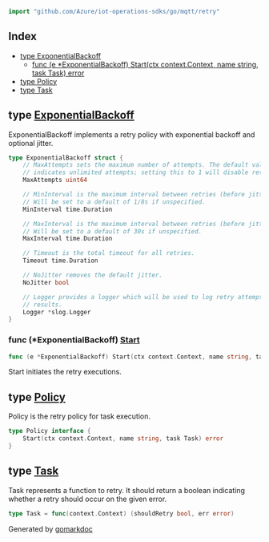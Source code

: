 <!-- Code generated by gomarkdoc. DO NOT EDIT -->

```go
import "github.com/Azure/iot-operations-sdks/go/mqtt/retry"
```

## Index

- [type ExponentialBackoff](<#ExponentialBackoff>)
  - [func \(e \*ExponentialBackoff\) Start\(ctx context.Context, name string, task Task\) error](<#ExponentialBackoff.Start>)
- [type Policy](<#Policy>)
- [type Task](<#Task>)


<a name="ExponentialBackoff"></a>
## type [ExponentialBackoff](<https://github.com/Azure/iot-operations-sdks/blob/main/go/mqtt/retry/exponential_backoff.go#L18-L40>)

ExponentialBackoff implements a retry policy with exponential backoff and optional jitter.

```go
type ExponentialBackoff struct {
    // MaxAttempts sets the maximum number of attempts. The default value of 0
    // indicates unlimited attempts; setting this to 1 will disable retries.
    MaxAttempts uint64

    // MinInterval is the maximum interval between retries (before jitter).
    // Will be set to a default of 1/8s if unspecified.
    MinInterval time.Duration

    // MaxInterval is the maximum interval between retries (before jitter).
    // Will be set to a default of 30s if unspecified.
    MaxInterval time.Duration

    // Timeout is the total timeout for all retries.
    Timeout time.Duration

    // NoJitter removes the default jitter.
    NoJitter bool

    // Logger provides a logger which will be used to log retry attempts and
    // results.
    Logger *slog.Logger
}
```

<a name="ExponentialBackoff.Start"></a>
### func \(\*ExponentialBackoff\) [Start](<https://github.com/Azure/iot-operations-sdks/blob/main/go/mqtt/retry/exponential_backoff.go#L43-L47>)

```go
func (e *ExponentialBackoff) Start(ctx context.Context, name string, task Task) error
```

Start initiates the retry executions.

<a name="Policy"></a>
## type [Policy](<https://github.com/Azure/iot-operations-sdks/blob/main/go/mqtt/retry/types.go#L13-L15>)

Policy is the retry policy for task execution.

```go
type Policy interface {
    Start(ctx context.Context, name string, task Task) error
}
```

<a name="Task"></a>
## type [Task](<https://github.com/Azure/iot-operations-sdks/blob/main/go/mqtt/retry/types.go#L10>)

Task represents a function to retry. It should return a boolean indicating whether a retry should occur on the given error.

```go
type Task = func(context.Context) (shouldRetry bool, err error)
```

Generated by [gomarkdoc](<https://github.com/princjef/gomarkdoc>)
